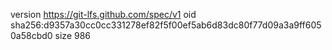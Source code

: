 version https://git-lfs.github.com/spec/v1
oid sha256:d9357a30cc0cc331278ef82f5f00ef5ab6d83dc80f77d09a3a9ff6050a58cbd0
size 986
